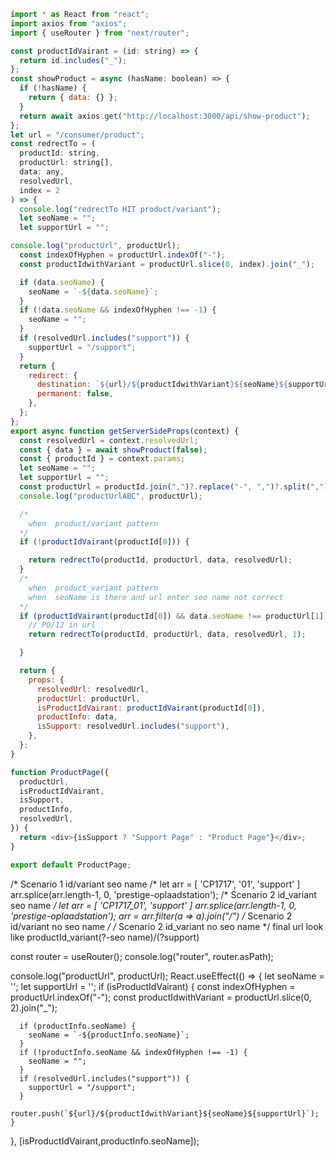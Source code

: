 ```js
import * as React from "react";
import axios from "axios";
import { useRouter } from "next/router";

const productIdVairant = (id: string) => {
  return id.includes("_");
};
const showProduct = async (hasName: boolean) => {
  if (!hasName) {
    return { data: {} };
  }
  return await axios.get("http://localhost:3000/api/show-product");
};
let url = "/consumer/product";
const redrectTo = (
  productId: string,
  productUrl: string[],
  data: any,
  resolvedUrl,
  index = 2
) => {
  console.log("redrectTo HIT product/variant");
  let seoName = "";
  let supportUrl = "";

console.log("productUrl", productUrl);
  const indexOfHyphen = productUrl.indexOf("-");
  const productIdwithVariant = productUrl.slice(0, index).join("_");

  if (data.seoName) {
    seoName = `-${data.seoName}`;
  }
  if (!data.seoName && indexOfHyphen !== -1) {
    seoName = "";
  }
  if (resolvedUrl.includes("support")) {
    supportUrl = "/support";
  }
  return {
    redirect: {
      destination: `${url}/${productIdwithVariant}${seoName}${supportUrl}`,
      permanent: false,
    },
  };
};
export async function getServerSideProps(context) {
  const resolvedUrl = context.resolvedUrl;
  const { data } = await showProduct(false);
  const { productId } = context.params;
  let seoName = "";
  let supportUrl = "";
  const productUrl = productId.join(",")?.replace("-", ",")?.split(",");
  console.log("productUrlABC", productUrl);

  /*
    when  product/variant pattern
  */
  if (!productIdVairant(productId[0])) {

    return redrectTo(productId, productUrl, data, resolvedUrl);
  }
  /*
    when  product_variant pattern
    when  seoName is there and url enter seo name not correct
  */
  if (productIdVairant(productId[0]) && data.seoName !== productUrl[1]) {
    // PO/12 in url
    return redrectTo(productId, productUrl, data, resolvedUrl, 1);

  }

  return {
    props: {
      resolvedUrl: resolvedUrl,
      productUrl: productUrl,
      isProductIdVairant: productIdVairant(productId[0]),
      productInfo: data,
      isSupport: resolvedUrl.includes("support"),
    },
  };
}

function ProductPage({
  productUrl,
  isProductIdVairant,
  isSupport,
  productInfo,
  resolvedUrl,
}) {
  return <div>{isSupport ? "Support Page" : "Product Page"}</div>;
}

export default ProductPage;


```

/*
    Scenario 1
    id/variant
    seo name
/*
let arr = [ 'CP1717', '01', 'support' ]
arr.splice(arr.length-1, 0, 'prestige-oplaadstation');
/*
    Scenario 2
    id_variant
    seo name
*/
let arr = [ 'CP1717_01', 'support' ]
arr.splice(arr.length-1, 0, 'prestige-oplaadstation');
arr = arr.filter(a => a).join("/")
/*
    Scenario 2
    id/variant
    no seo name
*/
/*
    Scenario 2
    id_variant
    no seo name
*/
final url look like
productId_variant(?-seo name)/(?support)



  const router = useRouter();
  console.log("router", router.asPath);

console.log("productUrl", productUrl);
  React.useEffect(() => {
    let seoName = '';
    let supportUrl = '';
    if (isProductIdVairant) {
      const indexOfHyphen = productUrl.indexOf("-");
      const productIdwithVariant = productUrl.slice(0, 2).join("_");

      if (productInfo.seoName) {
        seoName = `-${productInfo.seoName}`;
      }
      if (!productInfo.seoName && indexOfHyphen !== -1) {
        seoName = "";
      }
      if (resolvedUrl.includes("support")) {
        supportUrl = "/support";
      }
      router.push(`${url}/${productIdwithVariant}${seoName}${supportUrl}`);
    }
  }, [isProductIdVairant,productInfo.seoName]);
